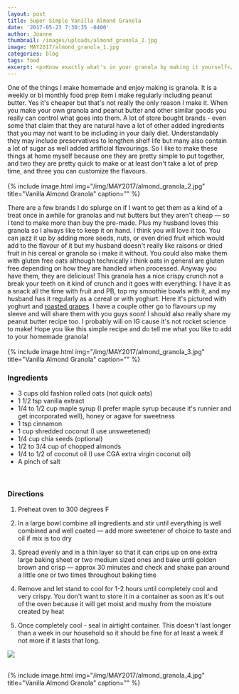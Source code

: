 ```yaml
---
layout: post
title: Super Simple Vanilla Almond Granola
date: '2017-05-23 7:30:35 -0400'
author: Joanne
thumbnail: /images/uploads/almond_granola_2.jpg
image: MAY2017/almond_granola_1.jpg
categories: blog
tags: food
excerpt: <p>Know exactly what's in your granola by making it yourself</p>
---
```


One of the things I make homemade and enjoy making is granola. It is a weekly or bi monthly food prep item i make regularly including peanut butter.  Yes it's cheaper but that's not really the only reason I make it.  When you make your own granola and peanut butter and other similar goods you really can control what goes into them.  A lot of store bought brands - even some that claim that they are natural have a lot of other added ingredients that you may not want to be including in your daily diet.  Understandably they may include preservatives to lengthen shelf life but many also contain a lot of sugar as well added artificial flavourings. So I like to make these things at home myself because one they are pretty simple to put together, and two they are pretty quick to make or at least don't take a lot of prep time, and three you can customize the flavours.
<br>
<br>
{% include image.html
            img="/img/MAY2017/almond_granola_2.jpg"
            title="Vanilla Almond Granola"
            caption="" %}

There are a few brands I do splurge on if I want to get them as a kind of a treat once in awhile for granolas and nut butters but they aren't cheap &mdash; so I tend to make more than buy the pre-made. Plus my husband loves this granola so I always like to keep it on hand. I think you will love it too. You can jazz it up by adding more seeds, nuts, or even dried fruit which would add to the flavour of it but my husband doesn't really like raisons or dried fruit in his cereal or granola so i make it without. You could also make them with gluten free oats although technically i think oats in general are gluten free depending on how they are handled when processed.  Anyway you have them, they are delicious! This granola has a nice crispy crunch not a break your teeth on it kind of crunch and it goes with everything.  I have it as a snack all the time with fruit and PB, top my smoothie bowls with it, and my husband has it regularly as a cereal or with yoghurt. Here it's pictured with yoghurt and [roasted grapes](https://www.oliveandmango.com/labneh-roasted-grapes). I have a couple other go to flavours up my sleeve and will share them with you guys soon! I should also really share my peanut butter recipe too. I probably will on IG cause it's not rocket science to make! Hope you like this simple recipe and do tell me what you like to add to your homemade granola!
<br>
<br>
{% include image.html
            img="/img/MAY2017/almond_granola_3.jpg"
            title="Vanilla Almond Granola"
            caption="" %}
<br>

### Ingredients

* 3 cups old fashion rolled oats (not quick oats)
* 1 1/2 tsp vanilla extract
* 1/4 to 1/2 cup maple syrup (I prefer maple syrup because it's runnier and get incorporated well), honey or agave for sweetness
* 1 tsp cinnamon
* 1 cup shredded coconut (I use unsweetened)
* 1/4 cup chia seeds (optional)
* 1/2 to 3/4 cup of chopped almonds
* 1/4 to 1/2 of coconut oil (I use CGA extra virgin coconut oil)
* A pinch of salt
<br>

### Directions

1. Preheat oven to 300 degrees F

1. In a large bowl combine all ingredients and stir until everything is well combined and well coated &mdash; add more sweetener of choice to taste and oil if mix is too dry

1. Spread evenly and in a thin layer so that it can crips up on one extra large baking sheet or two medium sized ones and bake until golden  brown and crisp &mdash; approx 30 minutes and check and shake pan around a little one or two times throughout baking time

1. Remove and let stand to cool for 1-2 hours until completely cool and very crispy.  You don't want to store it in a container as soon as it's out of the oven because it will get moist and mushy from the moisture  created by heat   

1. Once completely cool - seal in airtight container.  This doesn't last longer than a week in our household so it should be fine for at least a week if not more if it lasts that long.  


<p class="apple__news__logo"><a href="https://apple.news/TKVtoVhGUQSuiufA4bqI-gg"><img src="{{ basesite.url }}/img/apple_news.svg" /></a></p>


<br>
{% include image.html
            img="/img/MAY2017/almond_granola_4.jpg"
            title="Vanilla Almond Granola"
            caption="" %}


